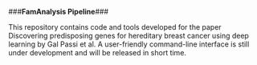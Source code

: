 ###**FamAnalysis Pipeline**###

This repository contains code and tools developed for the paper Discovering predisposing genes for hereditary breast cancer using deep learning by Gal Passi et al.
A user-friendly command-line interface is still under development and will be released in short time.  
